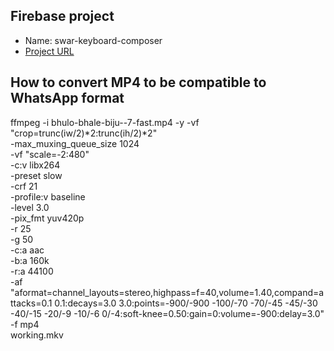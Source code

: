 ## Firebase project
- Name: swar-keyboard-composer
- [Project URL](https://console.firebase.google.com/project/swar-keyboard-composer/overview)

## How to convert MP4 to be compatible to WhatsApp format
ffmpeg -i bhulo-bhale-biju--7-fast.mp4 -y -vf "crop=trunc(iw/2)*2:trunc(ih/2)*2" \
-max_muxing_queue_size 1024 \
-vf "scale=-2:480" \
-c:v libx264 \
-preset slow \
-crf 21 \
-profile:v baseline \
-level 3.0 \
-pix_fmt yuv420p \
-r 25 \
-g 50 \
-c:a aac \
-b:a 160k \
-r:a 44100 \
-af "aformat=channel_layouts=stereo,highpass=f=40,volume=1.40,compand=attacks=0.1 0.1:decays=3.0 3.0:points=-900/-900 -100/-70 -70/-45 -45/-30 -40/-15 -20/-9 -10/-6 0/-4:soft-knee=0.50:gain=0:volume=-900:delay=3.0" \
-f mp4 \
working.mkv
